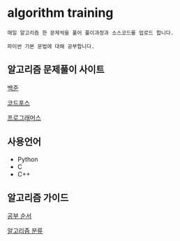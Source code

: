 # algorithm training

```
매일 알고리즘 한 문제씩을 풀어 풀이과정과 소스코드를 업로드 합니다.

파이썬 기본 문법에 대해 공부합니다.
```

## 알고리즘 문제풀이 사이트

[백준](https://www.acmicpc.net/problem/tags)

[코드포스](https://codeforces.com/)

[프로그래머스](https://programmers.co.kr/)


## 사용언어
* Python
* C
* C++

## 알고리즘 가이드

[공부 순서](https://baactree.tistory.com/52)

[알고리즘 분류](https://github.com/namjunemy/TIL/tree/master/Algorithm)
